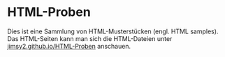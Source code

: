 # HTML-Proben

Dies ist eine Sammlung von HTML-Musterstücken (engl. HTML samples). Das HTML-Seiten kann man sich die HTML-Dateien unter [jimsy2.github.io/HTML-Proben](https://jimsy2.github.io/HTML-Proben/) anschauen.

